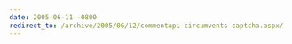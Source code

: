 ```yaml
---
date: 2005-06-11 -0800
redirect_to: /archive/2005/06/12/commentapi-circumvents-captcha.aspx/
---
```

